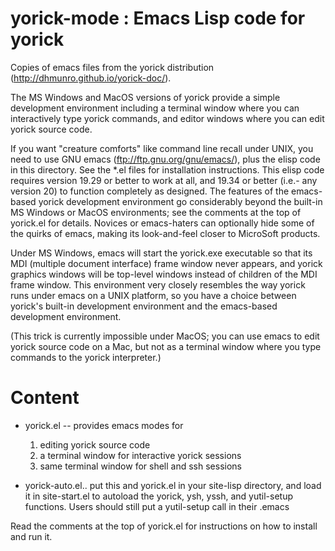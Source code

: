 # yorick-mode : Emacs Lisp code for yorick

Copies of emacs files from the yorick distribution (http://dhmunro.github.io/yorick-doc/).

The MS Windows and MacOS versions of yorick provide a simple development
environment including a terminal window where you can interactively type
yorick commands, and editor windows where you can edit yorick source code.

If you want "creature comforts" like command line recall under UNIX, you need
to use GNU emacs (ftp://ftp.gnu.org/gnu/emacs/), plus the elisp code in this
directory.  See the *.el files for installation instructions.  This elisp code
requires version 19.29 or better to work at all, and 19.34 or better (i.e.-
any version 20) to function completely as designed.  The features of the
emacs-based yorick development environment go considerably beyond the built-in
MS Windows or MacOS environments; see the comments at the top of yorick.el for
details.  Novices or emacs-haters can optionally hide some of the quirks of
emacs, making its look-and-feel closer to MicroSoft products.

Under MS Windows, emacs will start the yorick.exe executable so that its MDI
(multiple document interface) frame window never appears, and
yorick graphics windows will be top-level windows instead of children of the
MDI frame window. This environment very closely resembles the
way yorick runs under emacs on a UNIX platform, so you have a choice between
yorick's built-in development environment and the emacs-based development environment.

(This trick is currently impossible under MacOS; you can use emacs to edit
yorick source code on a Mac, but not as a terminal window where you type
commands to the yorick interpreter.)

# Content
* yorick.el  -- provides emacs modes for
  1. editing yorick source code
  2. a terminal window for interactive yorick sessions
  3. same terminal window for shell and ssh sessions

* yorick-auto.el..
  put this and yorick.el in your site-lisp directory, and load it in
  site-start.el to autoload the yorick, ysh, yssh, and yutil-setup functions.
  Users should still put a yutil-setup call in their .emacs

Read the comments at the top of yorick.el for instructions on how to
install and run it.
